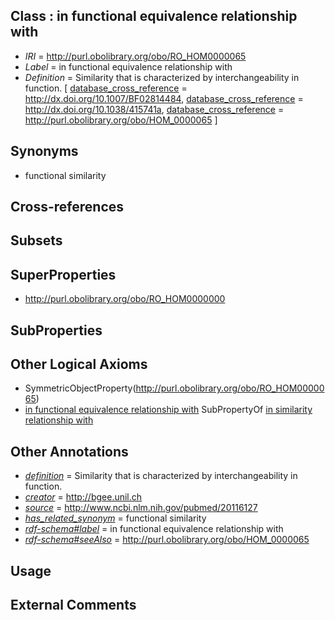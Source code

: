 
## Class : in functional equivalence relationship with

 * *IRI* = http://purl.obolibrary.org/obo/RO_HOM0000065
 * *Label* = in functional equivalence relationship with
 * *Definition* = Similarity that is characterized by interchangeability in function. [ [database_cross_reference](../../ef/oboInOwl#hasDbXref.md) = http://dx.doi.org/10.1007/BF02814484, [database_cross_reference](../../ef/oboInOwl#hasDbXref.md) = http://dx.doi.org/10.1038/415741a, [database_cross_reference](../../ef/oboInOwl#hasDbXref.md) = http://purl.obolibrary.org/obo/HOM_0000065 ]

## Synonyms

 * functional similarity

## Cross-references


## Subsets


## SuperProperties

 * <http://purl.obolibrary.org/obo/RO_HOM0000000>

## SubProperties


## Other Logical Axioms

 * SymmetricObjectProperty(<http://purl.obolibrary.org/obo/RO_HOM0000065>)
 * [in functional equivalence relationship with](../../RO/65/RO_HOM0000065.md) SubPropertyOf [in similarity relationship with](../../RO/00/RO_HOM0000000.md)

## Other Annotations

 * *[definition](../../IAO/15/IAO_0000115.md)* = Similarity that is characterized by interchangeability in function.
 * *[creator](../../or/creator.md)* = http://bgee.unil.ch
 * *[source](../../ce/source.md)* = http://www.ncbi.nlm.nih.gov/pubmed/20116127
 * *[has_related_synonym](../../ym/oboInOwl#hasRelatedSynonym.md)* = functional similarity
 * *[rdf-schema#label](../../el/rdf-schema#label.md)* = in functional equivalence relationship with
 * *[rdf-schema#seeAlso](../../so/rdf-schema#seeAlso.md)* = http://purl.obolibrary.org/obo/HOM_0000065

## Usage


## External Comments

